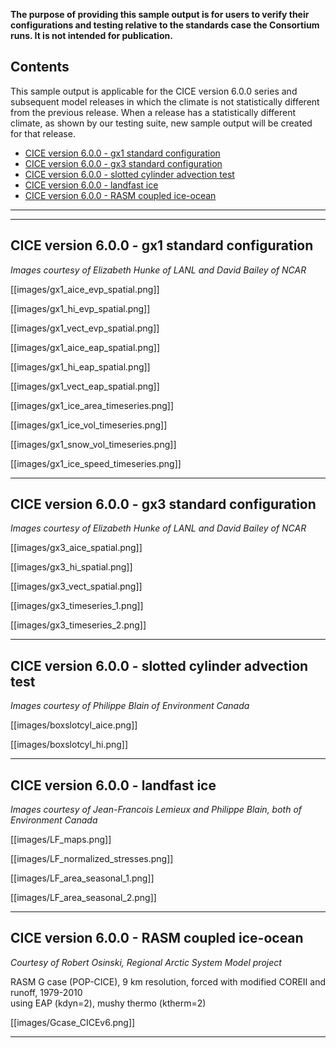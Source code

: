**The purpose of providing this sample output is for users to verify their configurations and testing relative to the standards case the Consortium runs. It is not intended for publication.**

## Contents
This sample output is applicable for the CICE version 6.0.0 series and subsequent model releases in which the climate is not statistically different from the previous release. When a release has a statistically different climate, as shown by our testing suite, new sample output will be created for that release.

* [CICE version 6.0.0 - gx1 standard configuration](https://github.com/CICE-Consortium/CICE/wiki/CICE-Sample-output#cice-version-600---gx1-standard-configuration)
* [CICE version 6.0.0 - gx3 standard configuration](https://github.com/CICE-Consortium/CICE/wiki/CICE-Sample-output#cice-version-600---gx3-standard-configuration)
* [CICE version 6.0.0 - slotted cylinder advection test](https://github.com/CICE-Consortium/CICE/wiki/CICE-Sample-output#cice-version-600---slotted-cylinder-advection-test)
* [CICE version 6.0.0 - landfast ice](https://github.com/CICE-Consortium/CICE/wiki/CICE-Sample-output#cice-version-600---landfast-ice)
* [CICE version 6.0.0 - RASM coupled ice-ocean](https://github.com/CICE-Consortium/CICE/wiki/CICE-Sample-output#cice-version-600---rasm-coupled-ice-ocean)

------------------------------------------------------------------------------------------------------------------------
------------------------------------------------------------------------------------------------------------------------
## CICE version 6.0.0 - gx1 standard configuration
*Images courtesy of Elizabeth Hunke of LANL and David Bailey of NCAR*

[[images/gx1_aice_evp_spatial.png]]

[[images/gx1_hi_evp_spatial.png]]

[[images/gx1_vect_evp_spatial.png]]

[[images/gx1_aice_eap_spatial.png]]

[[images/gx1_hi_eap_spatial.png]]

[[images/gx1_vect_eap_spatial.png]]

[[images/gx1_ice_area_timeseries.png]]

[[images/gx1_ice_vol_timeseries.png]]

[[images/gx1_snow_vol_timeseries.png]]

[[images/gx1_ice_speed_timeseries.png]]

------------------------------------------------------------------------------------------------------------------------
## CICE version 6.0.0 - gx3 standard configuration
*Images courtesy of Elizabeth Hunke of LANL and David Bailey of NCAR*

[[images/gx3_aice_spatial.png]]

[[images/gx3_hi_spatial.png]]

[[images/gx3_vect_spatial.png]]

[[images/gx3_timeseries_1.png]]

[[images/gx3_timeseries_2.png]]

------------------------------------------------------------------------------------------------------------------------
## CICE version 6.0.0 - slotted cylinder advection test
*Images courtesy of Philippe Blain of Environment Canada*

[[images/boxslotcyl_aice.png]]

[[images/boxslotcyl_hi.png]]

------------------------------------------------------------------------------------------------------------------------
## CICE version 6.0.0 - landfast ice
*Images courtesy of Jean-Francois Lemieux and Philippe Blain, both of Environment Canada*

[[images/LF_maps.png]]

[[images/LF_normalized_stresses.png]]

[[images/LF_area_seasonal_1.png]]

[[images/LF_area_seasonal_2.png]]

------------------------------------------------------------------------------------------------------------------------
## CICE version 6.0.0 - RASM coupled ice-ocean
*Courtesy of Robert Osinski, Regional Arctic System Model project*

RASM G case (POP-CICE), 9 km resolution, forced with modified COREII and runoff, 1979-2010       
using EAP (kdyn=2), mushy thermo (ktherm=2) 

[[images/Gcase_CICEv6.png]]

------------------------------------------------------------------------------------------------------------------------
